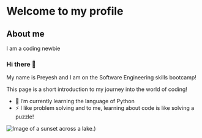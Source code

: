 # Welcome to my profile

## About me

I am a coding newbie

### Hi there 👋

My name is Preyesh and I am on the Software Engineering skills bootcamp!

This page is a short introduction to my journey into the world of coding!

- 🌱 I’m currently learning the language of Python
- ⚡ I like problem solving and to me, learning about code is like solving a puzzle!

![Image of a sunset across a lake.](https://www.stockvault.net/data/2007/03/01/100169/thumb16.jpg))
